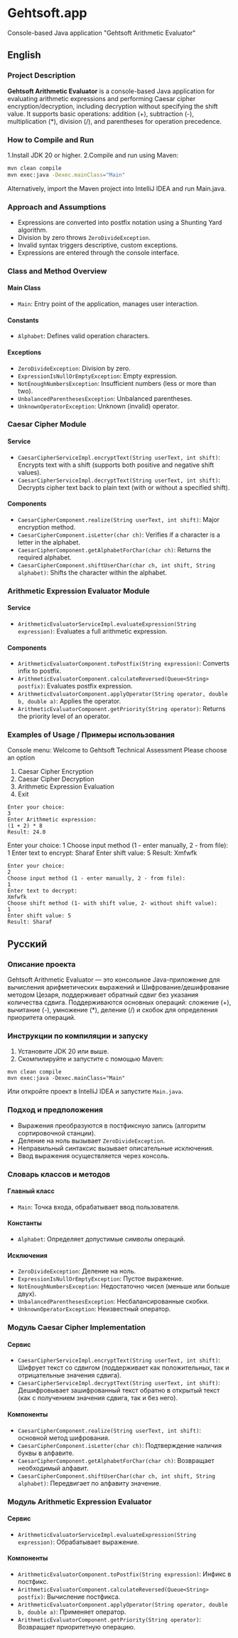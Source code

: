 # Gehtsoft.app
Console-based Java application "Gehtsoft Arithmetic Evaluator"

## English

### Project Description
**Gehtsoft Arithmetic Evaluator** is a console-based Java application for evaluating arithmetic expressions 
and performing Caesar cipher encryption/decryption, including decryption without specifying the shift value. 
It supports basic operations: addition (+), subtraction (-), multiplication (*), division (/), 
and parentheses for operation precedence.

### How to Compile and Run
1.Install JDK 20 or higher.
2.Compile and run using Maven:
```bash
mvn clean compile
mvn exec:java -Dexec.mainClass="Main"
```
Alternatively, import the Maven project into IntelliJ IDEA and run Main.java.

### Approach and Assumptions
- Expressions are converted into postfix notation using a Shunting Yard algorithm.
- Division by zero throws `ZeroDivideException`.
- Invalid syntax triggers descriptive, custom exceptions.
- Expressions are entered through the console interface.

### Class and Method Overview

#### Main Class
- `Main`: Entry point of the application, manages user interaction.

#### Constants
- `Alphabet`: Defines valid operation characters.

#### Exceptions
- `ZeroDivideException`: Division by zero.
- `ExpressionIsNullOrEmptyException`: Empty expression.
- `NotEnoughNumbersException`: Insufficient numbers (less or more than two).
- `UnbalancedParenthesesException`: Unbalanced parentheses.
- `UnknownOperatorException`: Unknown (invalid) operator.

### Caesar Cipher Module

#### Service
- `CaesarCipherServiceImpl.encryptText(String userText, int shift)`: Encrypts text with a shift (supports both positive and negative shift values).
- `CaesarCipherServiceImpl.decryptText(String userText, int shift)`: Decrypts cipher text back to plain text (with or without a specified shift).

#### Components
- `CaesarCipherComponent.realize(String userText, int shift)`: Major encryption method.
- `CaesarCipherComponent.isLetter(char ch)`: Verifies if a character is a letter in the alphabet.
- `CaesarCipherComponent.getAlphabetForChar(char ch)`: Returns the required alphabet.
- `CaesarCipherComponent.shiftUserChar(char ch, int shift, String alphabet)`: Shifts the character within the alphabet.

### Arithmetic Expression Evaluator Module

#### Service
- `ArithmeticEvaluatorServiceImpl.evaluateExpression(String expression)`: Evaluates a full arithmetic expression.

#### Components
- `ArithmeticEvaluatorComponent.toPostfix(String expression)`: Converts infix to postfix.
- `ArithmeticEvaluatorComponent.calculateReversed(Queue<String> postfix)`: Evaluates postfix expression.
- `ArithmeticEvaluatorComponent.applyOperator(String operator, double b, double a)`: Applies the operator.
- `ArithmeticEvaluatorComponent.getPriority(String operator)`: Returns the priority level of an operator.


### Examples of Usage / Примеры использования 
Сonsole menu:
Welcome to Gehtsoft Technical Assessment
Please choose an option
1. Caesar Cipher Encryption
2. Caesar Cipher Decryption
3. Arithmetic Expression Evaluation
4. Exit

```
Enter your choice: 
3
Enter Arithmetic expression:
(1 + 2) * 8
Result: 24.0
```
Enter your choice: 
1
Choose input method (1 - enter manually, 2 - from file): 
1
Enter text to encrypt: 
Sharaf
Enter shift value: 5
Result: Xmfwfk
```
Enter your choice: 
2
Choose input method (1 - enter manually, 2 - from file): 
1
Enter text to decrypt: 
Xmfwfk
Choose shift method (1- with shift value, 2- without shift value): 
1
Enter shift value: 5
Result: Sharaf
```
## Русский

### Описание проекта
Gehtsoft Arithmetic Evaluator — это консольное Java-приложение для вычисления арифметических выражений и 
Шифрование/дешифрование методом Цезаря, поддерживает обратный сдвиг без указания количества сдвига.
Поддерживаются основных операций: сложение (+), вычитание (-), умножение (*), деление (/) 
и скобок для определения приоритета операций.

### Инструкции по компиляции и запуску
1. Установите JDK 20 или выше.
2. Скомпилируйте и запустите с помощью Maven:

```
mvn clean compile
mvn exec:java -Dexec.mainClass="Main"
```

Или откройте проект в IntelliJ IDEA и запустите `Main.java`.

### Подход и предположения
- Выражения преобразуются в постфиксную запись (алгоритм сортировочной станции).
- Деление на ноль вызывает `ZeroDivideException`.
- Неправильный синтаксис вызывает описательные исключения.
- Ввод выражения осуществляется через консоль.

### Словарь классов и методов

#### Главный класс
- `Main`: Точка входа, обрабатывает ввод пользователя.

#### Константы
- `Alphabet`: Определяет допустимые символы операций.

#### Исключения
- `ZeroDivideException`: Деление на ноль.
- `ExpressionIsNullOrEmptyException`: Пустое выражение.
- `NotEnoughNumbersException`: Недостаточно чисел (меньше или больше двух).
- `UnbalancedParenthesesException`: Несбалансированные скобки.
- `UnknownOperatorException`: Неизвестный оператор.


### Модуль Caesar Cipher Implementation

#### Сервис
- `CaesarCipherServiceImpl.encryptText(String userText, int shift)`: Шифрует текст со сдвигом
(поддерживает как положительных, так и отрицательные значения сдвига).
- `CaesarCipherServiceImpl.decryptText(String userText, int shift)`: Дешифровывает зашифрованный
текст обратно в открытый текст (как с получением значения сдвига, так и без него).

#### Компоненты
- `CaesarCipherComponent.realize(String userText, int shift)`: основной метод шифрования.
- `CaesarCipherComponent.isLetter(char ch)`: Подтверждение наличия буквы в алфавите.
- `CaesarCipherComponent.getAlphabetForChar(char ch)`: Возвращает необходимый алфавит.
- `CaesarCipherComponent.shiftUserChar(char ch, int shift, String alphabet)`: Передвигает по алфавиту значение.

### Модуль Arithmetic Expression Evaluator

#### Сервис
- `ArithmeticEvaluatorServiceImpl.evaluateExpression(String expression)`: Обрабатывает выражение.

#### Компоненты
- `ArithmeticEvaluatorComponent.toPostfix(String expression)`: Инфикс в постфикс.
- `ArithmeticEvaluatorComponent.calculateReversed(Queue<String> postfix)`: Вычисление постфикса.
- `ArithmeticEvaluatorComponent.applyOperator(String operator, double b, double a)`: Применяет оператор.
- `ArithmeticEvaluatorComponent.getPriority(String operator)`: Возвращает приоритетную операцию.
